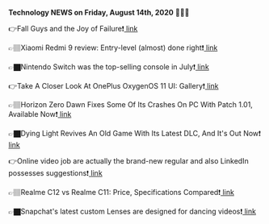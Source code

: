 <b>Technology NEWS on Friday, August 14th, 2020</b> 📡📡📡 

👉Fall Guys and the Joy of Failure❗️<a href='https://techblock.club/?p=6589'> link</a>

👉🏽Xiaomi Redmi 9 review: Entry-level (almost) done right❗️<a href='https://techblock.club/?p=6591'> link</a>

👉🏿Nintendo Switch was the top-selling console in July❗️<a href='https://techblock.club/?p=6593'> link</a>

👉Take A Closer Look At OnePlus OxygenOS 11 UI: Gallery❗️<a href='https://techblock.club/?p=6595'> link</a>

👉🏽Horizon Zero Dawn Fixes Some Of Its Crashes On PC With Patch 1.01, Available Now❗️<a href='https://techblock.club/?p=6597'> link</a>

👉🏿Dying Light Revives An Old Game With Its Latest DLC, And It's Out Now❗️<a href='https://techblock.club/?p=6599'> link</a>

👉Online video job are actually the brand-new regular and also LinkedIn possesses suggestions❗️<a href='https://techblock.club/?p=6601'> link</a>

👉🏽Realme C12 vs Realme C11: Price, Specifications Compared❗️<a href='https://techblock.club/?p=6603'> link</a>

👉🏿Snapchat's latest custom Lenses are designed for dancing videos❗️<a href='https://techblock.club/?p=6605'> link</a>

